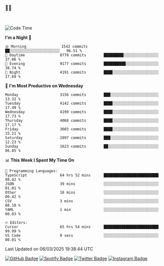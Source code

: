 ### 🤙🍺

<!-- <a href="https://github-readme-stats.vercel.app/api?username=hzak2xx&count_private=true&show_icons=true&theme=dracula">
  <img align="center" src="https://github-readme-stats.vercel.app/api?username=hzak2xx&count_private=true&show_icons=true&theme=dracula" />
</a>
</br> -->
</br>

<!--START_SECTION:waka-->
![Code Time](http://img.shields.io/badge/Code%20Time-3%2C873%20hrs%2018%20mins-blue)

**I'm a Night 🦉** 

```text
🌞 Morning                1542 commits        ██░░░░░░░░░░░░░░░░░░░░░░░   06.51 % 
🌆 Daytime                8778 commits        █████████░░░░░░░░░░░░░░░░   37.06 % 
🌃 Evening                9177 commits        ██████████░░░░░░░░░░░░░░░   38.74 % 
🌙 Night                  4191 commits        ████░░░░░░░░░░░░░░░░░░░░░   17.69 % 
```
📅 **I'm Most Productive on Wednesday** 

```text
Monday                   3156 commits        ███░░░░░░░░░░░░░░░░░░░░░░   13.32 % 
Tuesday                  4142 commits        ████░░░░░░░░░░░░░░░░░░░░░   17.49 % 
Wednesday                4199 commits        ████░░░░░░░░░░░░░░░░░░░░░   17.73 % 
Thursday                 4068 commits        ████░░░░░░░░░░░░░░░░░░░░░   17.17 % 
Friday                   3603 commits        ████░░░░░░░░░░░░░░░░░░░░░   15.21 % 
Saturday                 2897 commits        ███░░░░░░░░░░░░░░░░░░░░░░   12.23 % 
Sunday                   1623 commits        ██░░░░░░░░░░░░░░░░░░░░░░░   06.85 % 
```


📊 **This Week I Spent My Time On** 

```text
💬 Programming Languages: 
TypeScript               64 hrs 52 mins      █████████████████████████   98.42 % 
JSON                     39 mins             ░░░░░░░░░░░░░░░░░░░░░░░░░   01.01 % 
Other                    16 mins             ░░░░░░░░░░░░░░░░░░░░░░░░░   00.42 % 
CSV                      3 mins              ░░░░░░░░░░░░░░░░░░░░░░░░░   00.10 % 
YAML                     1 min               ░░░░░░░░░░░░░░░░░░░░░░░░░   00.03 % 

🔥 Editors: 
Cursor                   65 hrs 54 mins      █████████████████████████   99.99 % 
VS Code                  0 secs              ░░░░░░░░░░░░░░░░░░░░░░░░░   00.01 % 
```


 Last Updated on 06/03/2025 19:38:44 UTC
<!--END_SECTION:waka-->

[![GitHub Badge](https://img.shields.io/badge/GitHub-100000?style=for-the-badge&logo=github&logoColor=white)](https://github.com/hzak2xx)
[![Spotify Badge](https://img.shields.io/badge/Spotify-1ED760?&style=for-the-badge&logo=spotify&logoColor=white)](https://open.spotify.com/user/uf90s6sbbh75a1mt44clkhkvf)
[![Twitter Badge](https://img.shields.io/badge/Twitter-1DA1F2?style=for-the-badge&logo=twitter&logoColor=white)](https://twitter.com/hzak2xx)
[![Instagram Badge](https://img.shields.io/badge/Instagram-E4405F?style=for-the-badge&logo=instagram&logoColor=white)](https://www.instagram.com/hzak2xx/)
